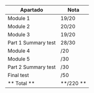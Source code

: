 Apartado | Nota
-- | --
Module 1 | 19/20
Module 2 | 20/20
Module 3 |  19/20
Part 1 Summary test |  28/30
Module 4 | /20
Module 5| /30
Part 2 Summary test | /30
Final test | /50
** Total ** | **/220 **
